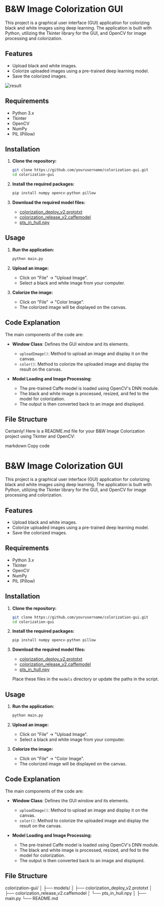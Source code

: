 
# B&W Image Colorization GUI

This project is a graphical user interface (GUI) application for colorizing black and white images using deep learning. The application is built with Python, utilizing the Tkinter library for the GUI, and OpenCV for image processing and colorization.

## Features

- Upload black and white images.
- Colorize uploaded images using a pre-trained deep learning model.
- Save the colorized images.

 
![result](https://github.com/madhu1690/Image-Colorization/assets/135344672/6d32538d-36d2-44d9-aee6-8f16cfe3b4a9)







## Requirements
- Python 3.x
- Tkinter
- OpenCV
- NumPy
- PIL (Pillow)

## Installation

1. **Clone the repository:**
    ```bash
    git clone https://github.com/yourusername/colorization-gui.git
    cd colorization-gui
    ```

2. **Install the required packages:**
    ```bash
    pip install numpy opencv-python pillow
    ```

3. **Download the required model files:**
    - [colorization_deploy_v2.prototxt](https://github.com/richzhang/colorization/blob/master/models/colorization_deploy_v2.prototxt)
    - [colorization_release_v2.caffemodel](https://github.com/richzhang/colorization/blob/master/models/colorization_release_v2.caffemodel)
    - [pts_in_hull.npy](https://github.com/richzhang/colorization/blob/master/resources/pts_in_hull.npy)



## Usage

1. **Run the application:**
    ```bash
    python main.py
    ```

2. **Upload an image:**
    - Click on "File" -> "Upload Image".
    - Select a black and white image from your computer.

3. **Colorize the image:**
    - Click on "File" -> "Color Image".
    - The colorized image will be displayed on the canvas.

## Code Explanation

The main components of the code are:

- **Window Class**: Defines the GUI window and its elements.
    - `uploadImage()`: Method to upload an image and display it on the canvas.
    - `color()`: Method to colorize the uploaded image and display the result on the canvas.

- **Model Loading and Image Processing**: 
    - The pre-trained Caffe model is loaded using OpenCV's DNN module.
    - The black and white image is processed, resized, and fed to the model for colorization.
    - The output is then converted back to an image and displayed.

## File Structure

Certainly! Here is a README.md file for your B&W Image Colorization project using Tkinter and OpenCV:

markdown
Copy code
# B&W Image Colorization GUI

This project is a graphical user interface (GUI) application for colorizing black and white images using deep learning. The application is built with Python, utilizing the Tkinter library for the GUI, and OpenCV for image processing and colorization.

## Features

- Upload black and white images.
- Colorize uploaded images using a pre-trained deep learning model.
- Save the colorized images.

## Requirements

- Python 3.x
- Tkinter
- OpenCV
- NumPy
- PIL (Pillow)

## Installation

1. **Clone the repository:**
    ```bash
    git clone https://github.com/yourusername/colorization-gui.git
    cd colorization-gui
    ```

2. **Install the required packages:**
    ```bash
    pip install numpy opencv-python pillow
    ```

3. **Download the required model files:**
    - [colorization_deploy_v2.prototxt](https://github.com/richzhang/colorization/blob/master/models/colorization_deploy_v2.prototxt)
    - [colorization_release_v2.caffemodel](https://github.com/richzhang/colorization/blob/master/models/colorization_release_v2.caffemodel)
    - [pts_in_hull.npy](https://github.com/richzhang/colorization/blob/master/resources/pts_in_hull.npy)

   Place these files in the `models` directory or update the paths in the script.

## Usage

1. **Run the application:**
    ```bash
    python main.py
    ```

2. **Upload an image:**
    - Click on "File" -> "Upload Image".
    - Select a black and white image from your computer.

3. **Colorize the image:**
    - Click on "File" -> "Color Image".
    - The colorized image will be displayed on the canvas.

## Code Explanation

The main components of the code are:

- **Window Class**: Defines the GUI window and its elements.
    - `uploadImage()`: Method to upload an image and display it on the canvas.
    - `color()`: Method to colorize the uploaded image and display the result on the canvas.

- **Model Loading and Image Processing**: 
    - The pre-trained Caffe model is loaded using OpenCV's DNN module.
    - The black and white image is processed, resized, and fed to the model for colorization.
    - The output is then converted back to an image and displayed.

## File Structure

colorization-gui/
│
├── models/
│ ├── colorization_deploy_v2.prototxt
│ ├── colorization_release_v2.caffemodel
│ └── pts_in_hull.npy
│
├── main.py
└── README.md


